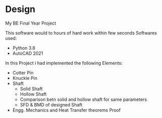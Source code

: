 # Design
My BE Final Year Project 

This software would to hours of hard work within few seconds
Softwares used:
  * Python 3.8
  * AutoCAD 2021

In this Project i had implemented the following Elements: 
  * Cotter Pin
  * Knuckle Pin
  * Shaft
    * Solid Shaft
    * Hollow Shaft
    * Comparison betn solid and hollow shaft for same parameters
    * SFD & BMD of designed Shaft
  * Engg. Mechanics and Heat Transfer theorems Proof
